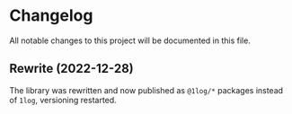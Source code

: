 # Changelog

All notable changes to this project will be documented in this file.

## Rewrite (2022-12-28)

The library was rewritten and now published as `@1log/*` packages instead of `1log`, versioning restarted.
